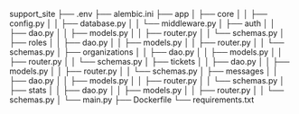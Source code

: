 support_site
├── .env
├── alembic.ini
├── app
│ ├── core
│ │ ├── config.py
│ │ ├── database.py
│ │ └── middleware.py
│ ├── auth
│ │ ├── dao.py
│ │ ├── models.py
│ │ ├── router.py
│ │ └── schemas.py
│ ├── roles
│ │ ├── dao.py
│ │ ├── models.py
│ │ ├── router.py
│ │ └── schemas.py
│ ├── organizations
│ │ ├── dao.py
│ │ ├── models.py
│ │ ├── router.py
│ │ └── schemas.py
│ ├── tickets
│ │ ├── dao.py
│ │ ├── models.py
│ │ ├── router.py
│ │ └── schemas.py
│ ├── messages
│ │ ├── dao.py
│ │ ├── models.py
│ │ ├── router.py
│ │ └── schemas.py
│ ├── stats
│ │ ├── dao.py
│ │ ├── models.py
│ │ ├── router.py
│ │ └── schemas.py
│ └── main.py
├── Dockerfile
└── requirements.txt